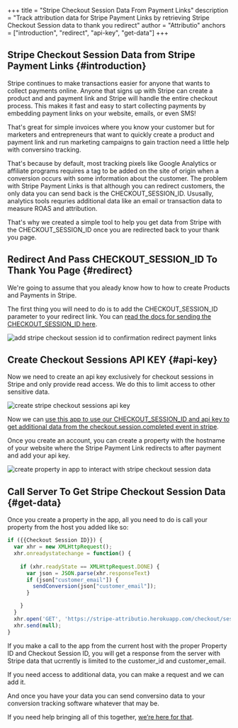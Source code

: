 +++
title = "Stripe Checkout Session Data From Payment Links"
description = "Track attribution data for Stripe Payment Links by retrieving Stripe Checkout Session data to thank you redirect"
author = "Attributio"
anchors = ["introduction", "redirect", "api-key", "get-data"]
+++


## Stripe Checkout Session Data from Stripe Payment Links {#introduction}

Stripe continues to make transactions easier for anyone that wants to collect payments online. Anyone that signs up with Stripe can create a product and and payment link and Stripe will handle the entire checkout process. This makes it fast and easy to start collecting payments by embedding payment links on your website, emails, or even SMS!

That's great for simple invoices where you know your customer but for marketers and entrepreneurs that want to quickly create a product and payment link and run marketing campaigns to gain traction need a little help with conversino tracking.

That's because by default, most tracking pixels like Google Analytics or affiliate programs requires a tag to be added on the site of origin when a conversion occurs with some information about the customer. The problem with Stripe Payment Links is that although you can redirect customers, the only data you can send back is the CHECKOUT_SESSION_ID. Ususally, analytics tools requries additional data like an email or transaction data to measure ROAS and attribution.

That's why we created a simple tool to help you get data from Stripe with the CHECKOUT_SESSION_ID once you are redirected back to your thank you page.

## Redirect And Pass CHECKOUT_SESSION_ID To Thank You Page {#redirect}

We're going to assume that you aleady know how to how to create Products and Payments in Stripe.

The first thing you will need to do is to add the CHECKOUT_SESSION_ID parameter to your redirect link. You can <a href="https://stripe.com/docs/payments/payment-links#change-confirmation-behavior" target="_blank">read the docs for sending the CHECKOUT_SESSION_ID here</a>.

<img class="img-responsive img-thumbnail" src="/img/docs/stripe/stripe-confirmation-page-checkout-session-id.png" alt="add stripe checkout session id to confirmation redirect payment links" />

## Create Checkout Sessions API KEY {#api-key}

Now we need to create an api key exclusively for checkout sessions in Stripe and only provide read access. We do this to limit access to other sensitive data.

<img class="img-responsive img-thumbnail" src="/img/docs/stripe/stripe-confirmation-page-checkout-session-id.png" alt="create stripe checkout sessions api key" />

Now we can <a href="https://stripe.attribut.io" target="_blank">use this app to use our CHECKOUT_SESSION_ID and api key to get additional data from the checkout.session.completed event in stripe</a>.

Once you create an account, you can create a property with the hostname of your website where the Stripe Payment Link redirects to after payment and add your api key.

<img class="img-responsive img-thumbnail" src="/img/docs/stripe/stripe-app-to-get-checkout-session-data.png" alt="create property in app to interact with stripe checkout session data" />

## Call Server To Get Stripe Checkout Session Data {#get-data}

Once you create a property in the app, all you need to do is call your property from the host you added like so:

```javascript
if ({{Checkout Session ID}}) {
  var xhr = new XMLHttpRequest();
  xhr.onreadystatechange = function() {
    
    if (xhr.readyState == XMLHttpRequest.DONE) {
      var json = JSON.parse(xhr.responseText)
      if (json["customer_email"]) {
        sendConversion(json["customer_email"]);
      }

    }
  }
  xhr.open('GET', 'https://stripe-attributio.herokuapp.com/checkout/sessions.json?property_id={{Property ID}}&checkout_session_id={{Checkout Session ID}}', true);
  xhr.send(null);
}
```

If you make a call to the app from the current host with the proper Property ID and Checkout Session ID, you will get a response from the server with Stripe data that ucrrently is limited to the customer_id and customer_email.

If you need access to additional data, you can make a request and we can add it.

And once you have your data you can send conversino data to your conversion tracking software whatever that may be.

If you need help bringing all of this together, <a href="/meet/">we’re here for that</a>.
